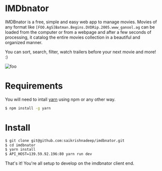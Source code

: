 # IMDbnator

IMDBnator is a free, simple and easy web app to manage movies. Movies of any format like `[FOO.AgS]Batman.Begins.DVDRip.2005.www_ganool.ag` can be loaded from the computer or from a webpage and after a few seconds of processing, it catalog the entire movies collection in a beautiful and organized manner.

You can sort, search, filter, watch trailers before your next movie and more! :)

![foo](https://i.imgur.com/HI9SCbl.jpg)

# Requirements

You will need to intall [yarn](https://yarnpkg.com/lang/en/) using npm or any other way.
```sh
$ npm install -g yarn
```

# Install

```sh
$ git clone git@github.com:saikrishnadeep/imdbnator.git
$ cd imdbnator
$ yarn install
$ API_HOST=139.59.92.196:80 yarn run dev
```
That's it! You're all setup to develop on the imdbnator client end.
